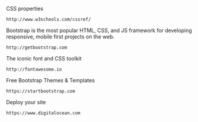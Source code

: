 
CSS properties
```
http://www.w3schools.com/cssref/
```

Bootstrap is the most popular HTML, CSS, and JS framework for developing responsive, mobile first projects on the web.
```
http://getbootstrap.com
```

The iconic font and CSS toolkit
```
http://fontawesome.io
```

Free Bootstrap Themes & Templates
```
https://startbootstrap.com
```

Deploy your site
```
https://www.digitalocean.com
```
